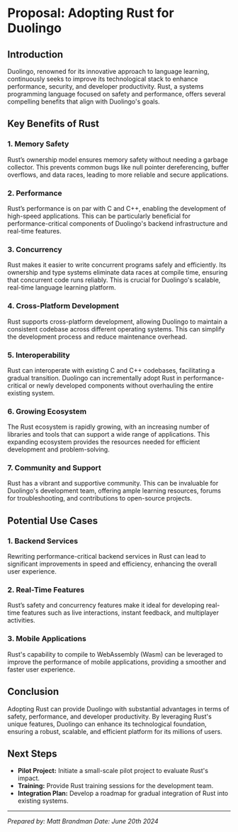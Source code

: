# Proposal: Adopting Rust for Duolingo

## Introduction
Duolingo, renowned for its innovative approach to language learning, continuously seeks to improve its technological stack to enhance performance, security, and developer productivity. Rust, a systems programming language focused on safety and performance, offers several compelling benefits that align with Duolingo's goals.

## Key Benefits of Rust

### 1. **Memory Safety**
Rust’s ownership model ensures memory safety without needing a garbage collector. This prevents common bugs like null pointer dereferencing, buffer overflows, and data races, leading to more reliable and secure applications.

### 2. **Performance**
Rust’s performance is on par with C and C++, enabling the development of high-speed applications. This can be particularly beneficial for performance-critical components of Duolingo's backend infrastructure and real-time features.

### 3. **Concurrency**
Rust makes it easier to write concurrent programs safely and efficiently. Its ownership and type systems eliminate data races at compile time, ensuring that concurrent code runs reliably. This is crucial for Duolingo's scalable, real-time language learning platform.

### 4. **Cross-Platform Development**
Rust supports cross-platform development, allowing Duolingo to maintain a consistent codebase across different operating systems. This can simplify the development process and reduce maintenance overhead.

### 5. **Interoperability**
Rust can interoperate with existing C and C++ codebases, facilitating a gradual transition. Duolingo can incrementally adopt Rust in performance-critical or newly developed components without overhauling the entire existing system.

### 6. **Growing Ecosystem**
The Rust ecosystem is rapidly growing, with an increasing number of libraries and tools that can support a wide range of applications. This expanding ecosystem provides the resources needed for efficient development and problem-solving.

### 7. **Community and Support**
Rust has a vibrant and supportive community. This can be invaluable for Duolingo's development team, offering ample learning resources, forums for troubleshooting, and contributions to open-source projects.

## Potential Use Cases

### 1. **Backend Services**
Rewriting performance-critical backend services in Rust can lead to significant improvements in speed and efficiency, enhancing the overall user experience.

### 2. **Real-Time Features**
Rust’s safety and concurrency features make it ideal for developing real-time features such as live interactions, instant feedback, and multiplayer activities.

### 3. **Mobile Applications**
Rust's capability to compile to WebAssembly (Wasm) can be leveraged to improve the performance of mobile applications, providing a smoother and faster user experience.

## Conclusion
Adopting Rust can provide Duolingo with substantial advantages in terms of safety, performance, and developer productivity. By leveraging Rust's unique features, Duolingo can enhance its technological foundation, ensuring a robust, scalable, and efficient platform for its millions of users.

## Next Steps
- **Pilot Project:** Initiate a small-scale pilot project to evaluate Rust's impact.
- **Training:** Provide Rust training sessions for the development team.
- **Integration Plan:** Develop a roadmap for gradual integration of Rust into existing systems.

---

*Prepared by: Matt Brandman*
*Date: June 20th 2024*
